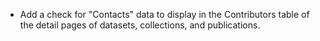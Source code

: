 - Add a check for "Contacts" data to display in the Contributors table of the detail pages of datasets, collections, and publications.